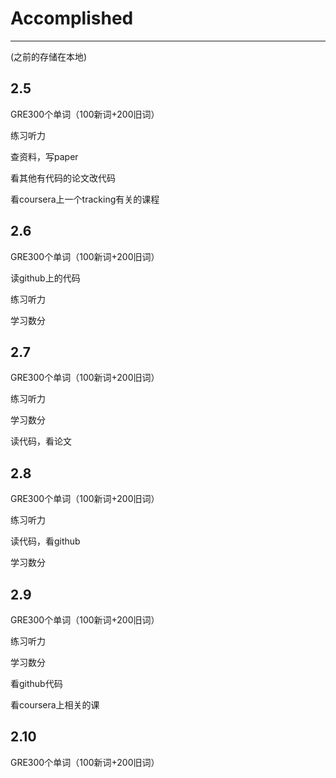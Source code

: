 # Accomplished
----------------
(之前的存储在本地)
## 2.5
GRE300个单词（100新词+200旧词）

练习听力

查资料，写paper

看其他有代码的论文改代码

看coursera上一个tracking有关的课程
## 2.6
GRE300个单词（100新词+200旧词）

读github上的代码

练习听力

学习数分
## 2.7
GRE300个单词（100新词+200旧词）

练习听力

学习数分

读代码，看论文
## 2.8
GRE300个单词（100新词+200旧词）

练习听力

读代码，看github

学习数分
## 2.9
GRE300个单词（100新词+200旧词）

练习听力

学习数分

看github代码

看coursera上相关的课
## 2.10
GRE300个单词（100新词+200旧词）
